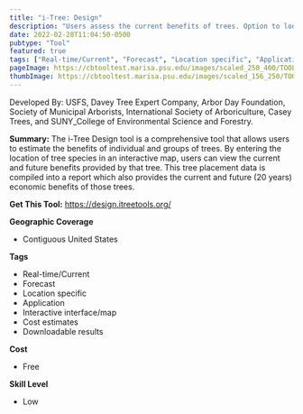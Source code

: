 ```yaml
---
title: "i-Tree: Design"
description: "Users assess the current benefits of trees. Option to look at data for the current year, in 100 years, and then as combined benefits over the next 10 years."
date: 2022-02-28T11:04:50-0500
pubtype: "Tool"
featured: true
tags: ["Real-time/Current", "Forecast", "Location specific", "Application", "Interactive interface/map", "Cost estimates", "Downloadable results"]
pageImage: https://cbtooltest.marisa.psu.edu/images/scaled_250_400/TOOLID_57.2_ScreenCapture-1.png
thumbImage: https://cbtooltest.marisa.psu.edu/images/scaled_156_250/TOOLID_57.2_ScreenCapture-1.png
---
```

Developed By: USFS, Davey Tree Expert Company, Arbor Day Foundation, Society of Municipal Arborists, International Society of Arboriculture, Casey Trees, and SUNY_College of Environmental Science and Forestry.

**Summary:** The i-Tree Design tool is a comprehensive tool that allows users to estimate the benefits of individual and groups of trees. By entering the location of tree species in an interactive map, users can view the current and future benefits provided by that tree. This tree placement data is compiled into a report which also provides the current and future (20 years) economic benefits of those trees.

__**Get This Tool:**__ https://design.itreetools.org/

__**Geographic Coverage**__
- Contiguous United States

__**Tags**__
-  Real-time/Current
-  Forecast
-  Location specific
-  Application
-  Interactive interface/map
-  Cost estimates
-  Downloadable results

__**Cost**__
- Free

__**Skill Level**__
- Low
